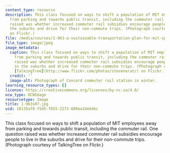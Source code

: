 ```yaml
---
content_type: resource
description: This class focused on ways to shift a population of MIT employees away
  from parking and towards public transit, including the commuter rail. One question
  raised was whether increased commuter rail subsidies encourage people to live in
  the suburbs and drive for their non-commute trips. (Photograph courtesy of TalkingTree
  on Flickr.)
file: /media/courses/1-963-a-sustainable-transportation-plan-for-mit-spring-2007/18135af8f5d5f0152273689aa14eb4bc_1-963s07.jpg
file_type: image/jpeg
image_metadata:
  caption: This class focused on ways to shift a population of MIT employees away
    from parking and towards public transit, including the commuter rail. One question
    raised was whether increased commuter rail subsidies encourage people to live
    in the suburbs and drive for their non-commute trips. (Photograph courtesy of
    [TalkingTree](http://www.flickr.com/photos/stevenerat/) on Flickr.)
  credit: ''
  image-alt: Photograph of Concord commuter rail station in winter.
learning_resource_types: []
license: https://creativecommons.org/licenses/by-nc-sa/4.0/
ocw_type: OCWImage
resourcetype: Image
title: 1-963s07.jpg
uid: 18135af8-f5d5-f015-2273-689aa14eb4bc
---
```

This class focused on ways to shift a population of MIT employees away from parking and towards public transit, including the commuter rail. One question raised was whether increased commuter rail subsidies encourage people to live in the suburbs and drive for their non-commute trips. (Photograph courtesy of TalkingTree on Flickr.)
